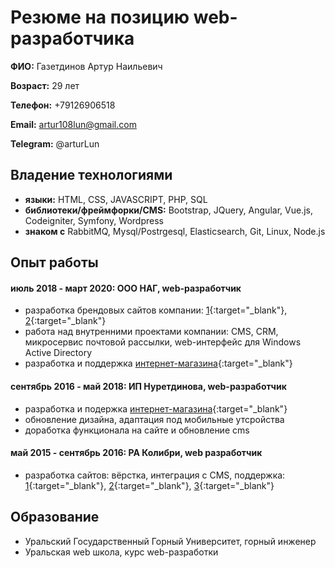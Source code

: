 # Резюме на позицию web-разработчика

**ФИО:** Газетдинов Артур Наильевич

**Возраст:** 29 лет

**Телефон:** +79126906518

**Email:** artur108lun@gmail.com

**Telegram:** @arturLun

## Владение технологиями
- **языки:** HTML, CSS, JAVASCRIPT, PHP, SQL
- **библиотеки/фреймфорки/CMS:** Bootstrap, JQuery, Angular, Vue.js, Codeigniter, Symfony, Wordpress
- **знаком с** RabbitMQ, Mysql/Postrgesql, Elasticsearch, Git, Linux, Node.js


## Опыт работы

#### июль 2018 - март 2020: ООО НАГ, web-разработчик
- разработка брендовых сайтов компании: [1](https://nag.company){:target="_blank"}, [2](https://snr.systems){:target="_blank"}
- работа над внутренними проектами компании: CMS, CRM, микросервис почтовой рассылки, web-интерфейс для Windows Active Directory
- разработка и поддержка [интернет-магазина](https://shop.nag.ru){:target="_blank"}

#### сентябрь 2016 - май 2018: ИП Нуретдинова, web-разработчик
- разработка и подержка [интернет-магазина](https://belleyou.ru){:target="_blank"}
- обновление дизайна, адаптация под мобильные утсройства
- доработка функционала на сайте и обновление cms

#### май 2015 - сентябрь 2016: РА Колибри, web разработчик
- разработка сайтов: вёрстка, интеграция с CMS, поддержка: [1](http://fin-servis.ru/){:target="_blank"}, [2](http://vesti-ural.ru/){:target="_blank"}, [3](https://st-nashestvie.ru/){:target="_blank"}


## Образование
- Уральский Государственный Горный Университет, горный инженер
- Уральская web школа, курс web-разработки

